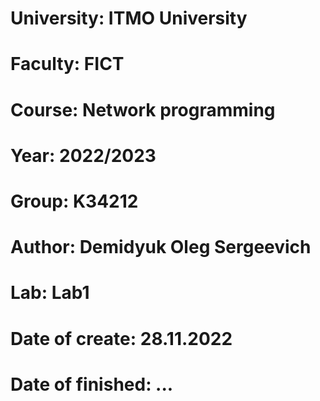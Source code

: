 # University: ITMO University
# Faculty: FICT
# Course: Network programming
# Year: 2022/2023
# Group: K34212
# Author: Demidyuk Oleg Sergeevich
# Lab: Lab1
# Date of create: 28.11.2022
# Date of finished: ...
